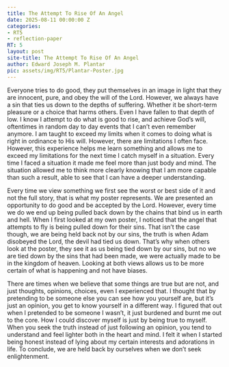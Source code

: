 ```yaml
---
title: The Attempt To Rise Of An Angel
date: 2025-08-11 00:00:00 Z
categories:
- RT5
- reflection-paper
RT: 5
layout: post
site-title: The Attempt To Rise Of An Angel
author: Edward Joseph M. Plantar
pic: assets/img/RT5/Plantar-Poster.jpg
---
```


Everyone tries to do good, they put themselves in an image in light that they are innocent, pure, and obey the will of the Lord. However, we always have a sin that ties us down to the depths of suffering. Whether it be short-term pleasure or a choice that harms others. Even I have fallen to that depth of low. I know I attempt to do what is good to rise, and achieve God’s will, oftentimes in random day to day events that I can’t even remember anymore. I am taught to exceed my limits when it comes to doing what is right in ordinance to His will. However, there are limitations I often face. However, this experience helps me learn something and allows me to exceed my limitations for the next time I catch myself in a situation. Every time I faced a situation it made me feel more than just body and mind. The situation allowed me to think more clearly knowing that I am more capable than such a result, able to see that I can have a deeper understanding.

Every time we view something we first see the worst or best side of it and not the full story, that is what my poster represents. We are presented an opportunity to do good and be accepted by the Lord. However, every time we do we end up being pulled back down by the chains that bind us in earth and hell. When I first looked at my own poster, I noticed that the angel that attempts to fly is being pulled down for their sins. That isn’t the case though, we are being held back not by our sins, the truth is when Adam disobeyed the Lord, the devil had tied us down. That’s why when others look at the poster, they see it as us being tied down by our sins, but no we are tied down by the sins that had been made, we were actually made to be in the kingdom of heaven. Looking at both views allows us to be more certain of what is happening and not have biases.

There are times when we believe that some things are true but are not, and just thoughts, opinions, choices, even I experienced that. I thought that by pretending to be someone else you can see how you yourself are, but it’s just an opinion, you get to know yourself in a different way. I figured that out when I pretended to be someone I wasn’t, it just burdened and burnt me out to the core. How I could discover myself is just by being true to myself. When you seek the truth instead of just following an opinion, you tend to understand and feel lighter both in the heart and mind. I felt it when I started being honest instead of lying about my certain interests and adorations in life. To conclude, we are held back by ourselves when we don’t seek enlightenment.
